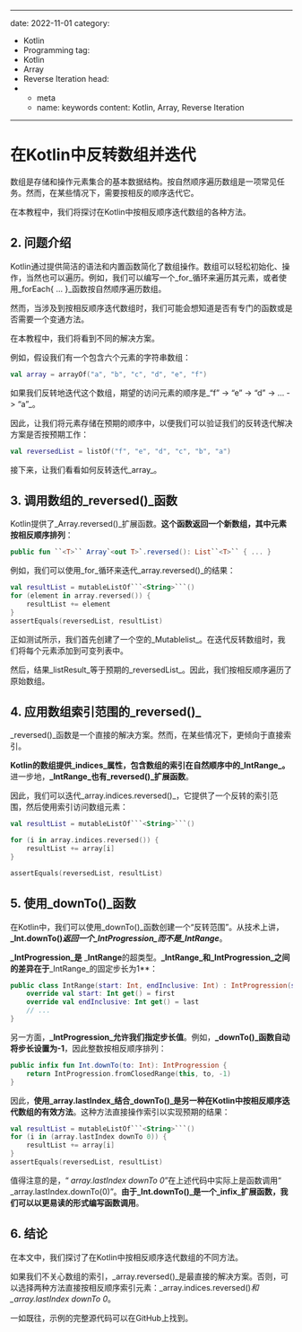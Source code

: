 ---
date: 2022-11-01
category:
  - Kotlin
  - Programming
tag:
  - Kotlin
  - Array
  - Reverse Iteration
head:
  - - meta
    - name: keywords
      content: Kotlin, Array, Reverse Iteration
------
# 在Kotlin中反转数组并迭代

数组是存储和操作元素集合的基本数据结构。按自然顺序遍历数组是一项常见任务。然而，在某些情况下，需要按相反的顺序迭代它。

在本教程中，我们将探讨在Kotlin中按相反顺序迭代数组的各种方法。

## 2. 问题介绍

Kotlin通过提供简洁的语法和内置函数简化了数组操作。数组可以轻松初始化、操作，当然也可以遍历。例如，我们可以编写一个_for_循环来遍历其元素，或者使用_forEach{ … }_函数按自然顺序遍历数组。

然而，当涉及到按相反顺序迭代数组时，我们可能会想知道是否有专门的函数或是否需要一个变通方法。

在本教程中，我们将看到不同的解决方案。

例如，假设我们有一个包含六个元素的字符串数组：
```kotlin
val array = arrayOf("a", "b", "c", "d", "e", "f")
```

如果我们反转地迭代这个数组，期望的访问元素的顺序是_“f” -> “e” -> “d” -> … -> “a”_。

因此，让我们将元素存储在预期的顺序中，以便我们可以验证我们的反转迭代解决方案是否按预期工作：
```kotlin
val reversedList = listOf("f", "e", "d", "c", "b", "a")
```

接下来，让我们看看如何反转迭代_array_。

## 3. 调用数组的_reversed()_函数

Kotlin提供了_Array.reversed()_扩展函数。**这个函数返回一个新数组，其中元素按相反顺序排列**：
```kotlin
public fun ``<T>`` Array`<out T>`.reversed(): List``<T>`` { ... }
```

例如，我们可以使用_for_循环来迭代_array.reversed()_的结果：
```kotlin
val resultList = mutableListOf```<String>```()
for (element in array.reversed()) {
    resultList += element
}
assertEquals(reversedList, resultList)
```

正如测试所示，我们首先创建了一个空的_Mutablelist_。在迭代反转数组时，我们将每个元素添加到可变列表中。

然后，结果_listResult_等于预期的_reversedList_。因此，我们按相反顺序遍历了原始数组。

## 4. 应用数组索引范围的_reversed()_

_reversed()_函数是一个直接的解决方案。然而，在某些情况下，更倾向于直接索引。

**Kotlin的数组提供_indices_属性，包含数组的索引在自然顺序中的_IntRange_。** 进一步地，**_IntRange_也有_reversed()_扩展函数**。

因此，我们可以迭代_array.indices.reversed()_，它提供了一个反转的索引范围，然后使用索引访问数组元素：
```kotlin
val resultList = mutableListOf```<String>```()

for (i in array.indices.reversed()) {
    resultList += array[i]
}

assertEquals(reversedList, resultList)
```

## 5. 使用_downTo()_函数

在Kotlin中，我们可以使用_downTo()_函数创建一个“反转范围”。从技术上讲，**_Int.downTo()_返回一个_IntProgression_而不是_IntRange_**。

**_IntProgression_是** _**IntRange**的超类型。**_IntRange_和_IntProgression_之间的差异在于**_IntRange_的固定步长为1**：
```kotlin
public class IntRange(start: Int, endInclusive: Int) : IntProgression(start, endInclusive, 1), ...{
    override val start: Int get() = first
    override val endInclusive: Int get() = last
    // ...
}
```

另一方面，**_IntProgression_允许我们指定步长值**。例如，**_downTo()_函数自动将步长设置为-1**，因此整数按相反顺序排列：
```kotlin
public infix fun Int.downTo(to: Int): IntProgression {
    return IntProgression.fromClosedRange(this, to, -1)
}
```

因此，**使用_array.lastIndex_结合_downTo()_是另一种在Kotlin中按相反顺序迭代数组的有效方法**。这种方法直接操作索引以实现预期的结果：
```kotlin
val resultList = mutableListOf```<String>```()
for (i in (array.lastIndex downTo 0)) {
    resultList += array[i]
}
assertEquals(reversedList, resultList)
```

值得注意的是，“ _array.lastIndex downTo 0_”在上述代码中实际上是函数调用“ _array.lastIndex.downTo(0)”。**由于_Int.downTo()_是一个_infix_扩展函数，我们可以以更易读的形式编写函数调用**。

## 6. 结论

在本文中，我们探讨了在Kotlin中按相反顺序迭代数组的不同方法。

如果我们不关心数组的索引，_array.reversed()_是最直接的解决方案。否则，可以选择两种方法直接按相反顺序索引元素：_array.indices.reversed()_和_array.lastIndex downTo 0_。

一如既往，示例的完整源代码可以在GitHub上找到。